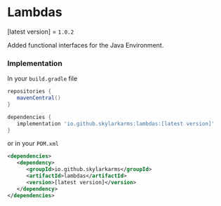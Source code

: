 # Lambdas

[latest version] = `1.0.2`

Added functional interfaces for the Java Environment.

### Implementation
In your `build.gradle` file
```groovy
repositories {
   mavenCentral()
}

dependencies {
   implementation 'io.github.skylarkarms:lambdas:[latest version]'
}
```

or in your `POM.xml`
```xml
<dependencies>
   <dependency>
      <groupId>io.github.skylarkarms</groupId>
      <artifactId>lambdas</artifactId>
      <version>[latest version]</version>
   </dependency>
</dependencies>
```
